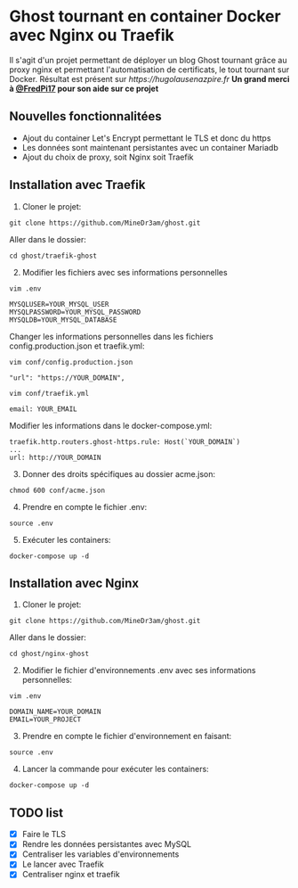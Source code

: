 # Ghost tournant en container Docker avec Nginx ou Traefik

Il s'agit d'un projet permettant de déployer un blog Ghost tournant grâce au proxy nginx et permettant l'automatisation de certificats, le tout tournant sur Docker.
Résultat est présent sur _https://hugolausenazpire.fr_
**Un grand merci à [@FredPi17](https://github.com/FredPi17) pour son aide sur ce projet**

## Nouvelles fonctionnalitées
- Ajout du container Let's Encrypt permettant le TLS et donc du https
- Les données sont maintenant persistantes avec un container Mariadb
- Ajout du choix de proxy, soit Nginx soit Traefik

## Installation avec Traefik
1. Cloner le projet:
```
git clone https://github.com/MineDr3am/ghost.git
```
Aller dans le dossier:
```
cd ghost/traefik-ghost
```

2. Modifier les fichiers avec ses informations personnelles
```
vim .env
```
```
MYSQLUSER=YOUR_MYSQL_USER
MYSQLPASSWORD=YOUR_MYSQL_PASSWORD
MYSQLDB=YOUR_MYSQL_DATABASE
```
Changer les informations personnelles dans les fichiers config.production.json et traefik.yml:
```
vim conf/config.production.json
```
```
"url": "https://YOUR_DOMAIN",
```
```
vim conf/traefik.yml
```
```
email: YOUR_EMAIL
```
Modifier les informations dans le docker-compose.yml:
```
traefik.http.routers.ghost-https.rule: Host(`YOUR_DOMAIN`)
...
url: http://YOUR_DOMAIN

```
3. Donner des droits spécifiques au dossier acme.json:
```
chmod 600 conf/acme.json
```
4. Prendre en compte le fichier .env:
```
source .env
```
5. Exécuter les containers:
```
docker-compose up -d
```

## Installation avec Nginx
1. Cloner le projet:
```
git clone https://github.com/MineDr3am/ghost.git
```
Aller dans le dossier:
```
cd ghost/nginx-ghost
```
2. Modifier le fichier d'environnements .env avec ses informations personnelles:
```
vim .env
```
```
DOMAIN_NAME=YOUR_DOMAIN
EMAIL=YOUR_PROJECT
```
3. Prendre en compte le fichier d'environnement en faisant:
```
source .env
```
4. Lancer la commande pour exécuter les containers:
```
docker-compose up -d
```

## TODO list
- [x] Faire le TLS
- [X] Rendre les données persistantes avec MySQL
- [x] Centraliser les variables d'environnements
- [x] Le lancer avec Traefik
- [x] Centraliser nginx et traefik
